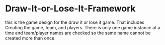 # Draw-It-or-Lose-It-Framework

this is the game design for the draw it or lose it game. That includes Creating the game, team, and players. There is only one game instance at a time and team/player names are checked so the same name cannot be created more than once.
